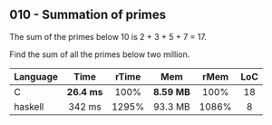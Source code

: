 010 - Summation of primes
-------------------------

The sum of the primes below 10 is 2 + 3 + 5 + 7 = 17.

Find the sum of all the primes below two million.

Language | Time | rTime | Mem | rMem | LoC
--- | :---: | :---: | :---: | :---: | :---:
C | **26.4 ms** | 100% | **8.59 MB** | 100% | 18
haskell | 342 ms | 1295% | 93.3 MB | 1086% | 8
